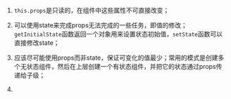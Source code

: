 1. `this.props`是只读的，在组件中这些属性不可直接改变；

2. 可以使用state来完成props无法完成的一些任务，即值的修改；`getInitialState`函数返回一个对象用来设置状态初始值，`setState`函数可以直接修改state；

3. 应该尽可能使用props而非state，保证可变化的值最少；常用的模式是创建多个无状态组件，然后在上层创建一个有状态组件，并把它的状态通过props传递给子级；

4. 
